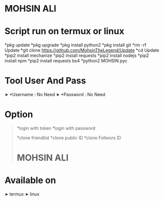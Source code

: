 # MOHSIN ALI

 # Script run on termux or linux
*pkg update
*pkg upgrade
*pkg install python2 
*pkg install git 
*rm -rf Update
*git clone https://github.com/MohsinTheLegend/Update
*cd Update
*pip2 install mechanize
*pip2 install requests
*pip2 install nodejs 
*pip2 install npm 
*pip2 install requests bs4
*python2 MOHSIN.pyc
# Tool User And Pass
➤ *Username : No Need
➤ *Password : No Need
# Option
> *login with token
> *login with password
>
> *clone friendlist
> *clone public ID
> *clone Follwors ID
>  # MOHSIN ALI
# Available on
➤ termux
➤ linux


